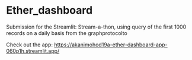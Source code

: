 # Ether_dashboard
Submission for the Streamlit:  Stream-a-thon, using query of the first 1000 records on a daily basis from the graphprotocolto

Check out the app: https://akanimohod19a-ether-dashboard-app-060p1h.streamlit.app/
